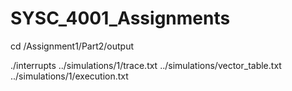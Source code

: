 # SYSC_4001_Assignments
cd /Assignment1/Part2/output

./interrupts ../simulations/1/trace.txt ../simulations/vector_table.txt ../simulations/1/execution.txt